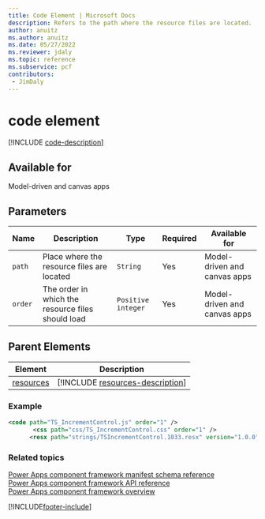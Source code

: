 ```yaml
---
title: Code Element | Microsoft Docs
description: Refers to the path where the resource files are located.
author: anuitz
ms.author: anuitz
ms.date: 05/27/2022
ms.reviewer: jdaly
ms.topic: reference
ms.subservice: pcf
contributors:
 - JimDaly
---
```


# code element

[!INCLUDE [code-description](includes/code-description.md)]

## Available for

Model-driven and canvas apps

## Parameters

|Name|Description|Type|Required|Available for|
|--|--|--|--|-----|
|`path`|Place where the resource files are located|`String`|Yes|Model-driven and canvas apps |
|`order`|The order in which the resource files should load|`Positive integer`|Yes|Model-driven and canvas apps |

## Parent Elements

|Element|Description|
|--|--|
|[resources](resources.md)|[!INCLUDE [resources-description](includes/resources-description.md)]|

### Example

```XML
<code path="TS_IncrementControl.js" order="1" />
       <css path="css/TS_IncrementControl.css" order="1" />
      <resx path="strings/TSIncrementControl.1033.resx" version="1.0.0" />
```

### Related topics

[Power Apps component framework manifest schema reference](index.md)<br/>
[Power Apps component framework API reference](../reference/index.md)<br/>
[Power Apps component framework overview](../overview.md)

[!INCLUDE[footer-include](../../../includes/footer-banner.md)]
